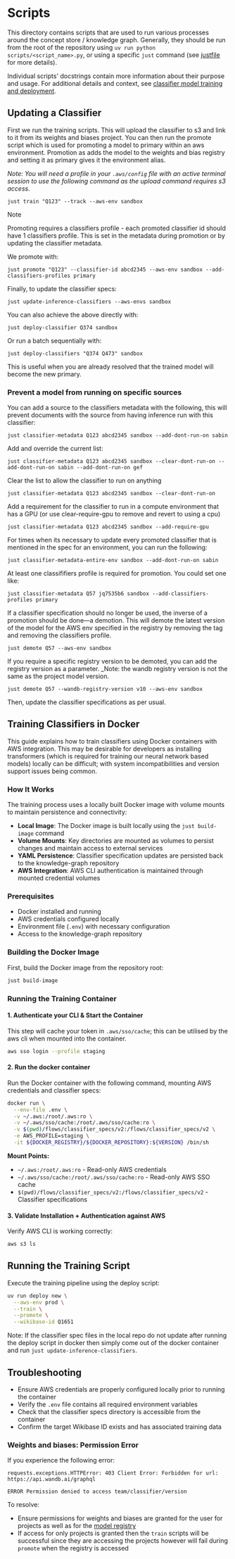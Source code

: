 # Scripts

This directory contains scripts that are used to run various processes around the concept store / knowledge graph. Generally, they should be run from the root of the repository using `uv run python scripts/<script_name>.py`, or using a specific `just` command (see [justfile](../justfile) for more details).

Individual scripts' docstrings contain more information about their purpose and usage.
For additional details and context, see [classifier model training and deployment](https://www.notion.so/climatepolicyradar/KG-Model-Deployment-28d9109609a480a5991fe0e75ecfaa79).

## Updating a Classifier

First we run the training scripts. This will upload the classifier to s3 and link to it from its weights and biases project. You can then run the promote script which is used for promoting a model to primary within an aws environment. Promotion as adds the model to the weights and bias registry and setting it as primary gives it the environment alias.

_Note: You will need a profile in your `.aws/config` file with an active terminal session to use the following command as the upload command requires s3 access._

```shell
just train "Q123" --track --aws-env sandbox
```

> [!NOTE]
> Promoting requires a classifiers profile - each promoted classifier id should have 1 classifiers profile. This is set in the metadata during promotion or by updating the classifier metadata.

We promote with:

```shell
just promote "Q123" --classifier-id abcd2345 --aws-env sandbox --add-classifiers-profiles primary
```

Finally, to update the classifier specs:

```shell
just update-inference-classifiers --aws-envs sandbox
```

You can also achieve the above directly with:

```shell
just deploy-classifier Q374 sandbox
```

Or run a batch sequentially with:

```shell
just deploy-classifiers "Q374 Q473" sandbox
```

This is useful when you are already resolved that the trained model will become the new primary.

### Prevent a model from running on specific sources

You can add a source to the classifiers metadata with the following, this will prevent documents with the source from having inference run with this classifier:

```shell
just classifier-metadata Q123 abcd2345 sandbox --add-dont-run-on sabin
```

Add and override the current list:

```shell
just classifier-metadata Q123 abcd2345 sandbox --clear-dont-run-on --add-dont-run-on sabin --add-dont-run-on gef
```

Clear the list to allow the classifier to run on anything

```shell
just classifier-metadata Q123 abcd2345 sandbox --clear-dont-run-on
```

Add a requirement for the classifier to run in a compute environment that has a GPU (or use clear-require-gpu to remove and revert to using a cpu)

```shell
just classifier-metadata Q123 abcd2345 sandbox --add-require-gpu
```

For times when its necessary to update every promoted classifier that is mentioned in the spec for an environment, you can run the following:

```shell
just classifier-metadata-entire-env sandbox --add-dont-run-on sabin
```

At least one classififiers profile is required for promotion. You could set one like:

```shell
just classifier-metadata Q57 jq7535b6 sandbox --add-classifiers-profiles primary
```

If a classifier specification should no longer be used, the inverse of a promotion should be done—a demotion. This will demote the latest version of the model for the AWS env specified in the registry by removing the tag and removing the classifiers profile.

```shell
just demote Q57 --aws-env sandbox
```

If you require a specific registry version to be demoted, you can add the registry version as a parameter.
_Note: the wandb registry version is not the same as the project model version.

```shell
just demote Q57 --wandb-registry-version v10 --aws-env sandbox
```

Then, update the classifier specifications as per usual.

## Training Classifiers in Docker

This guide explains how to train classifiers using Docker containers with AWS integration. This may be desirable for developers as installing transformers (which is required for training our neural network based models) locally can be difficult; with system incompatibilities and version support issues being common.

### How It Works

The training process uses a locally built Docker image with volume mounts to maintain persistence and connectivity:

- **Local Image**: The Docker image is built locally using the `just build-image` command
- **Volume Mounts**: Key directories are mounted as volumes to persist changes and maintain access to external services
- **YAML Persistence**: Classifier specification updates are persisted back to the knowledge-graph repository
- **AWS Integration**: AWS CLI authentication is maintained through mounted credential volumes

### Prerequisites

- Docker installed and running
- AWS credentials configured locally
- Environment file (`.env`) with necessary configuration
- Access to the knowledge-graph repository

### Building the Docker Image

First, build the Docker image from the repository root:

```bash
just build-image
```

### Running the Training Container

#### 1. Authenticate your CLI & Start the Container

This step will cache your token in `.aws/sso/cache`; this can be utilised by the aws cli when mounted into the container.

```bash
aws sso login --profile staging
```

#### 2. Run the docker container

Run the Docker container with the following command, mounting AWS credentials and classifier specs:

```bash
docker run \
  --env-file .env \
  -v ~/.aws:/root/.aws:ro \
  -v ~/.aws/sso/cache:/root/.aws/sso/cache:ro \
  -v $(pwd)/flows/classifier_specs/v2:/flows/classifier_specs/v2 \
  -e AWS_PROFILE=staging \
  -it ${DOCKER_REGISTRY}/${DOCKER_REPOSITORY}:${VERSION} /bin/sh
```

**Mount Points:**

- `~/.aws:/root/.aws:ro` - Read-only AWS credentials
- `~/.aws/sso/cache:/root/.aws/sso/cache:ro` - Read-only AWS SSO cache
- `$(pwd)/flows/classifier_specs/v2:/flows/classifier_specs/v2` - Classifier specifications

#### 3. Validate Installation + Authentication against AWS

Verify AWS CLI is working correctly:

```bash
aws s3 ls
```

## Running the Training Script

Execute the training pipeline using the deploy script:

```bash
uv run deploy new \
  --aws-env prod \
  --train \
  --promote \
  --wikibase-id Q1651
```

Note: If the classifier spec files in the local repo do not update after running the deploy script in docker then simply come out of the docker container and run `just update-inference-classifiers`.

## Troubleshooting

- Ensure AWS credentials are properly configured locally prior to running the container
- Verify the `.env` file contains all required environment variables
- Check that the classifier specs directory is accessible from the container
- Confirm the target Wikibase ID exists and has associated training data

### Weights and biases: Permission Error

If you experience the following error:

```shell
requests.exceptions.HTTPError: 403 Client Error: Forbidden for url: https://api.wandb.ai/graphql

ERROR Permission denied to access team/classifier/version
```

To resolve:

- Ensure permissions for weights and biases are granted for the user for projects as well as for the  [model registry](https://docs.wandb.ai/guides/registry/configure_registry/)
- If access for only projects is granted then the `train` scripts will be successful since they are accessing the projects however will fail during `promote` when the registry is accessed
